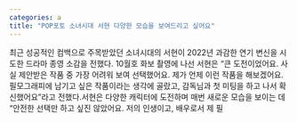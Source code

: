```yaml
---
categories: a
title: "POP포토 소녀시대 서현 다양한 모습을 보여드리고 싶어요"
---
```

최근 성공적인 컴백으로 주목받았던 소녀시대의 서현이 2022년 과감한 연기 변신을 시도한 드라마  종영 소감을 전했다. 10월호 화보 촬영에 나선 서현은 “큰 도전이었어요. 사실 제안받은 작품 중 가장 어려워 보여 선택했어요. 제가 언제 이런 작품을 해보겠어요. 필모그래피에 남기고 싶은 작품이라는 생각에 골랐고, 감독님과 첫 미팅을 하고 나서 확신했어요”라고 전했다.서현은 다양한 캐릭터에 도전하며 매번 새로운 모습을 보이는 데 “안전한 선택만 하고 싶진 않았어요. 저의 인생이고, 배우로서 제 필